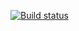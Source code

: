 [![Build status](https://ci.appveyor.com/api/projects/status/o0m570he7vru6hap/branch/main?svg=true)](https://ci.appveyor.com/project/Nataliya2020/homework-ajs-16-containers-map/branch/main)
